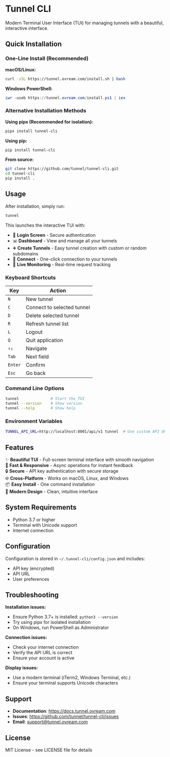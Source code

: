 # Tunnel CLI

Modern Terminal User Interface (TUI) for managing tunnels with a beautiful, interactive interface.

## Quick Installation

### One-Line Install (Recommended)

**macOS/Linux:**
```bash
curl -sSL https://tunnel.ovream.com/install.sh | bash
```

**Windows PowerShell:**
```powershell
iwr -useb https://tunnel.ovream.com/install.ps1 | iex
```

### Alternative Installation Methods

**Using pipx (Recommended for isolation):**
```bash
pipx install tunnel-cli
```

**Using pip:**
```bash
pip install tunnel-cli
```

**From source:**
```bash
git clone https://github.com/tunnel/tunnel-cli.git
cd tunnel-cli
pip install .
```

## Usage

After installation, simply run:
```bash
tunnel
```

This launches the interactive TUI with:
- 🔐 **Login Screen** - Secure authentication
- 📊 **Dashboard** - View and manage all your tunnels
- ➕ **Create Tunnels** - Easy tunnel creation with custom or random subdomains
- 🔌 **Connect** - One-click connection to your tunnels
- 📡 **Live Monitoring** - Real-time request tracking

### Keyboard Shortcuts

| Key | Action |
|-----|--------|
| `N` | New tunnel |
| `C` | Connect to selected tunnel |
| `D` | Delete selected tunnel |
| `R` | Refresh tunnel list |
| `L` | Logout |
| `Q` | Quit application |
| `↑↓` | Navigate |
| `Tab` | Next field |
| `Enter` | Confirm |
| `Esc` | Go back |

### Command Line Options

```bash
tunnel              # Start the TUI
tunnel --version    # Show version
tunnel --help       # Show help
```

### Environment Variables

```bash
TUNNEL_API_URL=http://localhost:8001/api/v1 tunnel  # Use custom API URL
```

## Features

✨ **Beautiful TUI** - Full-screen terminal interface with smooth navigation  
🚀 **Fast & Responsive** - Async operations for instant feedback  
🔒 **Secure** - API key authentication with secure storage  
🌐 **Cross-Platform** - Works on macOS, Linux, and Windows  
📦 **Easy Install** - One command installation  
🎨 **Modern Design** - Clean, intuitive interface  

## System Requirements

- Python 3.7 or higher
- Terminal with Unicode support
- Internet connection

## Configuration

Configuration is stored in `~/.tunnel-cli/config.json` and includes:
- API key (encrypted)
- API URL
- User preferences

## Troubleshooting

**Installation issues:**
- Ensure Python 3.7+ is installed: `python3 --version`
- Try using pipx for isolated installation
- On Windows, run PowerShell as Administrator

**Connection issues:**
- Check your internet connection
- Verify the API URL is correct
- Ensure your account is active

**Display issues:**
- Use a modern terminal (iTerm2, Windows Terminal, etc.)
- Ensure your terminal supports Unicode characters

## Support

- **Documentation**: https://docs.tunnel.ovream.com
- **Issues**: https://github.com/tunnel/tunnel-cli/issues
- **Email**: support@tunnel.ovream.com

## License

MIT License - see LICENSE file for details